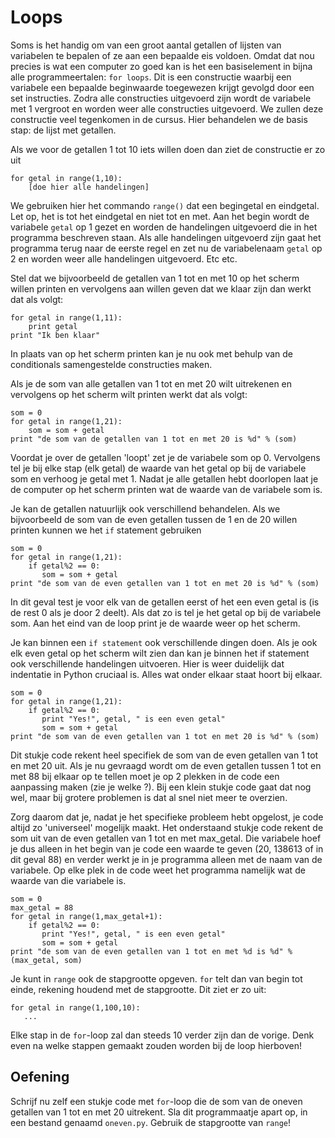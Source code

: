 # Loops

Soms is het handig om van een groot aantal getallen of lijsten van variabelen te bepalen of ze aan een bepaalde eis voldoen. Omdat dat nou precies is wat een computer zo goed kan is het een basiselement in bijna alle programmeertalen: `for loops`. Dit is een constructie waarbij een variabele een bepaalde beginwaarde toegewezen krijgt gevolgd door een set instructies. Zodra alle constructies uitgevoerd zijn wordt de variabele met 1 vergroot en worden weer alle constructies uitgevoerd. We zullen deze constructie veel tegenkomen in de cursus. Hier behandelen we de basis stap: de lijst met getallen.

Als we voor de getallen 1 tot 10 iets willen doen dan ziet de constructie er zo uit 

	for getal in range(1,10):
    	[doe hier alle handelingen]

We gebruiken hier het commando `range()` dat een begingetal en eindgetal. Let op, het is tot het eindgetal en niet tot en met. Aan het begin wordt de variabele `getal` op 1 gezet en worden de handelingen uitgevoerd die in het programma beschreven staan. Als alle handelingen uitgevoerd zijn gaat het programma terug naar de eerste regel en zet nu de variabelenaam `getal` op 2 en worden weer alle handelingen uitgevoerd. Etc etc.

Stel dat we bijvoorbeeld de getallen van 1 tot en met 10 op het scherm willen printen en vervolgens aan willen geven dat we klaar zijn dan werkt dat als volgt:

	for getal in range(1,11):
    	print getal
	print "Ik ben klaar" 
		
In plaats van op het scherm printen kan je nu ook met behulp van de conditionals samengestelde constructies maken.

Als je de som van alle getallen van 1 tot en met 20 wilt uitrekenen en vervolgens op het scherm wilt printen werkt dat als volgt:

    som = 0
	for getal in range(1,21):
    	som = som + getal
	print "de som van de getallen van 1 tot en met 20 is %d" % (som) 

Voordat je over de getallen 'loopt' zet je de variabele som op 0. Vervolgens tel je bij elke stap (elk getal) de waarde van het getal op bij de variabele som en verhoog je getal met 1. Nadat je alle getallen hebt doorlopen laat je de computer op het scherm printen wat de waarde van de variabele som is.

Je kan de getallen natuurlijk ook verschillend behandelen. Als we bijvoorbeeld de som van de even getallen tussen de 1 en de 20 willen printen kunnen we het `if` statement gebruiken

    som = 0
	for getal in range(1,21):
        if getal%2 == 0:
           som = som + getal
	print "de som van de even getallen van 1 tot en met 20 is %d" % (som)

In dit geval test je voor elk van de getallen eerst of het een even getal is (is de rest 0 als je door 2 deelt). Als dat zo is tel je het getal op bij de variabele som. Aan het eind van de loop print je de waarde weer op het scherm.

Je kan binnen een `if statement` ook verschillende dingen doen. Als je ook elk even getal op het scherm wilt zien dan kan je binnen het if statement ook verschillende handelingen uitvoeren. Hier is weer duidelijk dat indentatie in Python cruciaal is. Alles wat onder elkaar staat hoort bij elkaar.

    som = 0
	for getal in range(1,21):
        if getal%2 == 0:
           print "Yes!", getal, " is een even getal"
           som = som + getal
	print "de som van de even getallen van 1 tot en met 20 is %d" % (som)


Dit stukje code rekent heel specifiek de som van de even getallen van 1 tot en met 20 uit. Als je nu gevraagd wordt om de even getallen tussen 1 tot en met 88 bij elkaar op te tellen moet je op 2 plekken in de code een aanpassing maken (zie je welke ?). Bij een klein stukje code gaat dat nog wel, maar bij grotere problemen is dat al snel niet meer te overzien. 

Zorg daarom dat je, nadat je het specifieke probleem hebt opgelost, je code altijd zo 'universeel' mogelijk maakt. Het onderstaand stukje code rekent de som uit van de even getallen van 1 tot en met max_getal. Die variabele hoef je dus alleen in het begin van je code een waarde te geven (20, 138613 of in dit geval 88) en verder werkt je in je programma alleen met de naam van de variabele. Op elke plek in de code weet het programma namelijk wat de waarde van die variabele is.

    som = 0
    max_getal = 88
	for getal in range(1,max_getal+1):
        if getal%2 == 0:
           print "Yes!", getal, " is een even getal"
           som = som + getal
	print "de som van de even getallen van 1 tot en met %d is %d" % (max_getal, som)

Je kunt in `range` ook de stapgrootte opgeven. `for` telt dan van begin tot einde, rekening houdend met de stapgrootte. Dit ziet er zo uit:

    for getal in range(1,100,10):
       ...

Elke stap in de `for`-loop zal dan steeds 10 verder zijn dan de vorige. Denk even na welke stappen gemaakt zouden worden bij de loop hierboven!

## Oefening

Schrijf nu zelf een stukje code met `for`-loop die de som van de oneven getallen van 1 tot en met 20 uitrekent. Sla dit programmaatje apart op, in een bestand genaamd `oneven.py`. Gebruik de stapgrootte van `range`!
